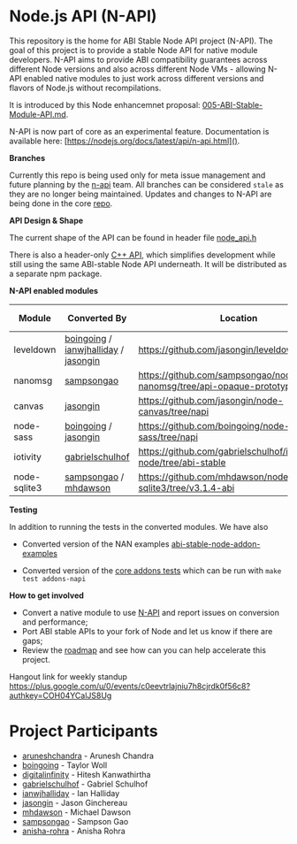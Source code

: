 # Node.js API (N-API)
This repository is the home for ABI Stable Node API project (N-API).
The goal of this project is to provide a stable Node API for native
module developers. N-API aims to provide ABI compatibility guarantees
across different Node versions and also across different Node
VMs - allowing N-API enabled native modules to just work
across different versions and flavors of Node.js without recompilations.

It is introduced by this Node enhancemnet proposal:
[005-ABI-Stable-Module-API.md](https://github.com/nodejs/node-eps/blob/master/005-ABI-Stable-Module-API.md).

N-API is now part of core as an experimental feature. Documentation is available here:
[https://nodejs.org/docs/latest/api/n-api.html]().

**Branches**

Currently this repo is being used only for meta issue management and
future planning by the [n-api](https://github.com/orgs/nodejs/teams/n-api)
team.  All branches can be considered `stale` as they are no longer
being maintained. Updates and changes to N-API are being done
in the core [repo](http://github.com/nodejs/node).

**API Design & Shape**

The current shape of the API can be found in header file
[node_api.h](https://github.com/nodejs/abi-stable-node/blob/api-prototype-8.x/src/node_api.h)

There is also a header-only [C++ API](https://github.com/nodejs/node-api/blob/master/napi.h), which simplifies development while still using the same ABI-stable Node API underneath. It will be distributed as a separate npm package.

**N-API enabled modules**

|Module|Converted By|Location|Conversion Status|Performance Assesment|
|------|------------|--------|---|-----------|
|leveldown|[boingoing](https://github.com/boingoing) / [ianwjhalliday](https://github.com/ianwjhalliday) / [jasongin](https://github.com/jasongin) | https://github.com/jasongin/leveldown/tree/napi | Completed | [#55](https://github.com/nodejs/abi-stable-node/issues/55) |
|nanomsg|[sampsongao](https://github.com/sampsongao) | https://github.com/sampsongao/node-nanomsg/tree/api-opaque-prototype | Completed | [#57](https://github.com/nodejs/abi-stable-node/issues/57)|
|canvas|[jasongin](https://github.com/jasongin) | https://github.com/jasongin/node-canvas/tree/napi | Completed | [#77](https://github.com/nodejs/abi-stable-node/issues/77)|
|node-sass|[boingoing](https://github.com/boingoing) / [jasongin](https://github.com/jasongin) | https://github.com/boingoing/node-sass/tree/napi | Completed | [#82](https://github.com/nodejs/abi-stable-node/issues/82)|
|iotivity|[gabrielschulhof](https://github.com/gabrielschulhof) | https://github.com/gabrielschulhof/iotivity-node/tree/abi-stable | Completed |N/A|
|node-sqlite3 |[sampsongao](https://github.com/sampsongao) / [mhdawson](https://github.com/mhdawson)|https://github.com/mhdawson/node-sqlite3/tree/v3.1.4-abi | Started | |

**Testing**

In addition to running the tests in the converted modules.  We have also

* Converted version of the NAN examples
  [abi-stable-node-addon-examples](https://github.com/nodejs/abi-stable-node-addon-examples)

* Converted version of the [core addons tests](https://github.com/nodejs/abi-stable-node/tree/api-prototype-8.x/test/addons-napi) which can be run with ```make test addons-napi```

**How to get involved**
* Convert a native module to use [N-API](https://github.com/nodejs/abi-stable-node/blob/api-prototype-8.x/src/node_api.h) and report issues on conversion and performance;
* Port ABI stable APIs to your fork of Node and let us know if there are gaps;
* Review the [roadmap](https://github.com/nodejs/abi-stable-node/issues/18) and see how can you
can help accelerate this project.

Hangout link for weekly standup
https://plus.google.com/u/0/events/c0eevtrlajniu7h8cjrdk0f56c8?authkey=COH04YCalJS8Ug

# Project Participants
* [aruneshchandra](https://github.com/aruneshchandra) - Arunesh Chandra
* [boingoing](https://github.com/boingoing) - Taylor Woll
* [digitalinfinity](https://github.com/digitalinfinity) - Hitesh Kanwathirtha
* [gabrielschulhof](https://github.com/gabrielschulhof) - Gabriel Schulhof
* [ianwjhalliday](https://github.com/ianwjhalliday) - Ian Halliday
* [jasongin](https://github.com/jasongin) - Jason Ginchereau
* [mhdawson](https://github.com/mhdawson) - Michael Dawson
* [sampsongao](https://github.com/sampsongao) - Sampson Gao
* [anisha-rohra](https://github.com/anisha-rohra) - Anisha Rohra
